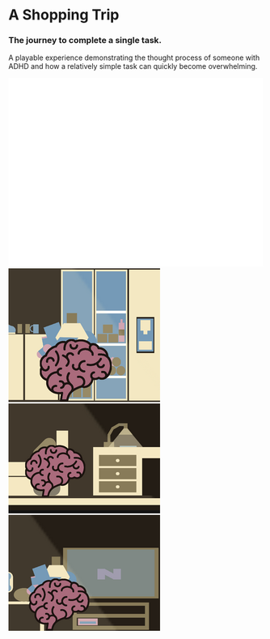# A Shopping Trip

### The journey to complete a single task.

A playable experience demonstrating the thought process of someone with ADHD and how a relatively simple task can quickly become overwhelming.


![A Shopping Trip](astw.png)
![A Shopping Trip](02.png)![A Shopping Trip](05.png)![A Shopping Trip](04.png)